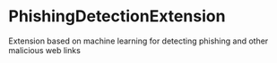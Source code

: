 # PhishingDetectionExtension
Extension based on machine learning for detecting phishing and other malicious web links
